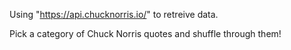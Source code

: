 Using "https://api.chucknorris.io/" to retreive data.

Pick a category of Chuck Norris quotes and shuffle through them!
